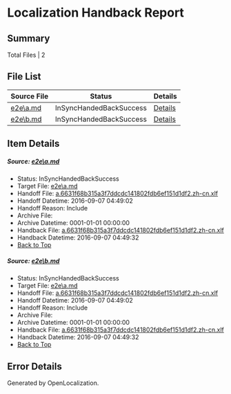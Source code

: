 # <a name='report-top'></a> Localization Handback Report

## Summary
 Total Files | 2

## File List
 Source File | Status | Details 
 ----------- | ------ | ------- 
 [e2e\a.md](https://github.com/OpenLocalizationTestOrg/ol-test0/blob/ab479867c834f314f33c109b2d65c9634606390a/e2e/a.md) | InSyncHandedBackSuccess | [Details](#824fb91eb0c8553379620ab8aa8816729ef1f67d1)
 [e2e\b.md](https://github.com/OpenLocalizationTestOrg/ol-test0/blob/ab479867c834f314f33c109b2d65c9634606390a/e2e/b.md) | InSyncHandedBackSuccess | [Details](#824fb91eb0c8553379620ab8aa8816729ef1f67d2)

## Item Details
##### <a name='824fb91eb0c8553379620ab8aa8816729ef1f67d1'></a> Source: [e2e\a.md](https://github.com/OpenLocalizationTestOrg/ol-test0/blob/ab479867c834f314f33c109b2d65c9634606390a/e2e/a.md)
* Status: InSyncHandedBackSuccess
* Target File: [e2e\a.md](https://github.com/OpenLocalizationTestOrg/ol-test0-zhcn/blob/14e4cf8d03dede0905ab6131718f7fc246f37418/e2e/a.md)
* Handoff File: [a.6631f68b315a3f7ddcdc141802fdb6ef151d1df2.zh-cn.xlf](https://github.com/OpenLocalizationTestOrg/ol-test0-handoff/blob/5a466ff8d01b19cb4caffa1acaeef8980b064137/ol-handoff/OpenLocalizationTestOrg/ol-test0-zhcn/ci/ht/a.6631f68b315a3f7ddcdc141802fdb6ef151d1df2.zh-cn.xlf)
* Handoff Datetime: 2016-09-07 04:49:02
* Handoff Reason: Include
* Archive File: 
* Archive Datetime: 0001-01-01 00:00:00
* Handback File: [a.6631f68b315a3f7ddcdc141802fdb6ef151d1df2.zh-cn.xlf](https://github.com/OpenLocalizationTestOrg/ol-test0-handback/blob/24c4fce8a0d4e336e205f080bee62de6b0e88637/ol-handback/OpenLocalizationTestOrg/ol-test0-zhcn/ci/ht/a.6631f68b315a3f7ddcdc141802fdb6ef151d1df2.zh-cn.xlf)
* Handback Datetime: 2016-09-07 04:49:32
* [Back to Top](#report-top)

##### <a name='824fb91eb0c8553379620ab8aa8816729ef1f67d2'></a> Source: [e2e\b.md](https://github.com/OpenLocalizationTestOrg/ol-test0/blob/ab479867c834f314f33c109b2d65c9634606390a/e2e/b.md)
* Status: InSyncHandedBackSuccess
* Target File: [e2e\a.md](https://github.com/OpenLocalizationTestOrg/ol-test0-zhcn/blob/14e4cf8d03dede0905ab6131718f7fc246f37418/e2e/a.md)
* Handoff File: [a.6631f68b315a3f7ddcdc141802fdb6ef151d1df2.zh-cn.xlf](https://github.com/OpenLocalizationTestOrg/ol-test0-handoff/blob/5a466ff8d01b19cb4caffa1acaeef8980b064137/ol-handoff/OpenLocalizationTestOrg/ol-test0-zhcn/ci/ht/a.6631f68b315a3f7ddcdc141802fdb6ef151d1df2.zh-cn.xlf)
* Handoff Datetime: 2016-09-07 04:49:02
* Handoff Reason: Include
* Archive File: 
* Archive Datetime: 0001-01-01 00:00:00
* Handback File: [a.6631f68b315a3f7ddcdc141802fdb6ef151d1df2.zh-cn.xlf](https://github.com/OpenLocalizationTestOrg/ol-test0-handback/blob/24c4fce8a0d4e336e205f080bee62de6b0e88637/ol-handback/OpenLocalizationTestOrg/ol-test0-zhcn/ci/ht/a.6631f68b315a3f7ddcdc141802fdb6ef151d1df2.zh-cn.xlf)
* Handback Datetime: 2016-09-07 04:49:32
* [Back to Top](#report-top)


## Error Details

Generated by OpenLocalization.
